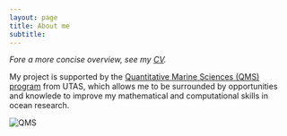 ```yaml
---
layout: page
title: About me
subtitle: 
---
```

*Fore a more concise overview, see my [CV](/cv.html).*


My project is supported by the [Quantitative Marine Sciences (QMS) program](https://www.imas.utas.edu.au/qms/home) from UTAS, which allows me to be surrounded by opportunities and knowlede to improve my mathematical and computational skills in ocean research.

![QMS](/assets/img/crepe.png)
